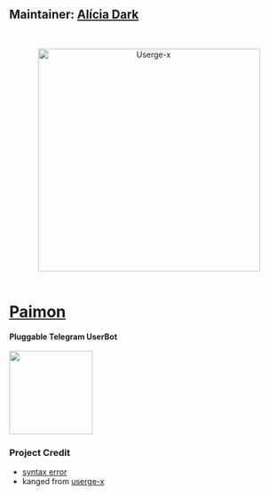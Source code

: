 <h2><b>Maintainer: <a href="https://telegram.dog/aliciadark">Alícia Dark</a></b></h2>
<br>
<p align="center">
   <a href="https://github.com/code-rgb/USERGE-X"><img src="https://telegra.ph/file/58489c6fd3f1c1de94f2a.png" alt="Userge-x" width=400px></a>
   <br>
   <br>
</p>
<h1><a href="https://telegram.dog/aliciadarkbot">Paimon</a></h1>
<b>Pluggable Telegram UserBot</b>
<br> 

<br>
<a href="https://heroku.com/deploy?template=https://github.com/thegreatfoxxgoddess/mygpack/tree/alpha"><img src="https://telegra.ph/file/191e1a21166fdfa43389d.jpg" width=150px></a>


</details> 

### Project Credit

* [syntax error](https://github.com/code-rgb)
* kanged from [userge-x](https://github.com/code-rgb/userge-x)
